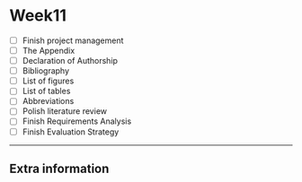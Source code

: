 # Week11
- [ ] Finish project management
- [ ] The Appendix
- [ ] Declaration of Authorship
- [ ] Bibliography
- [ ] List of figures
- [ ] List of tables
- [ ] Abbreviations
- [ ] Polish literature review
- [ ] Finish Requirements Analysis
- [ ] Finish Evaluation Strategy
   
---
## Extra information
